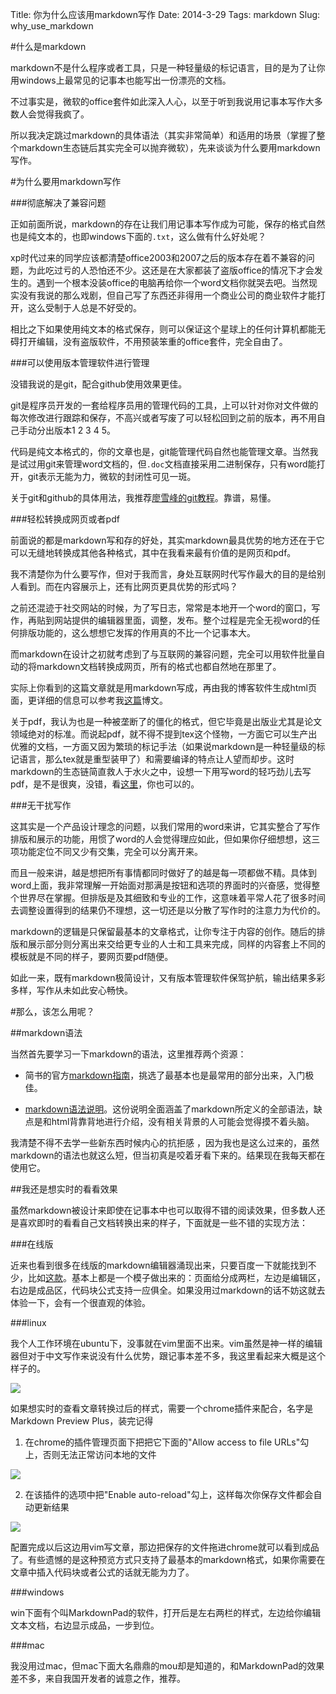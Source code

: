 Title: 你为什么应该用markdown写作
Date: 2014-3-29
Tags: markdown
Slug: why_use_markdown

#什么是markdown

markdown不是什么程序或者工具，只是一种轻量级的标记语言，目的是为了让你用windows上最常见的记事本也能写出一份漂亮的文档。

不过事实是，微软的office套件如此深入人心，以至于听到我说用记事本写作大多数人会觉得我疯了。

所以我决定跳过markdown的具体语法（其实非常简单）和适用的场景（掌握了整个markdown生态链后其实完全可以抛弃微软），先来谈谈为什么要用markdown写作。

#为什么要用markdown写作

###彻底解决了兼容问题

正如前面所说，markdown的存在让我们用记事本写作成为可能，保存的格式自然也是纯文本的，也即windows下面的`.txt`，这么做有什么好处呢？

xp时代过来的同学应该都清楚office2003和2007之后的版本存在着不兼容的问题，为此吃过亏的人恐怕还不少。这还是在大家都装了盗版office的情况下才会发生的。遇到一个根本没装office的电脑再给你一个word文档你就哭去吧。当然现实没有我说的那么戏剧，但自己写了东西还非得用一个商业公司的商业软件才能打开，这么受制于人总是不好受的。

相比之下如果使用纯文本的格式保存，则可以保证这个星球上的任何计算机都能无碍打开编辑，没有盗版软件，不用预装笨重的office套件，完全自由了。

###可以使用版本管理软件进行管理

没错我说的是git，配合github使用效果更佳。

git是程序员开发的一套给程序员用的管理代码的工具，上可以针对你对文件做的每次修改进行跟踪和保存，不高兴或者写废了可以轻松回到之前的版本，再不用自己手动分出版本1 2 3 4 5。

代码是纯文本格式的，你的文章也是，git能管理代码自然也能管理文章。当然我是试过用git来管理word文档的，但`.doc`文档直接采用二进制保存，只有word能打开，git表示无能为力，微软的封闭性可见一斑。

关于git和github的具体用法，我推荐[廖雪峰的git教程](http://www.liaoxuefeng.com/wiki/0013739516305929606dd18361248578c67b8067c8c017b000)。靠谱，易懂。

###轻松转换成网页或者pdf

前面说的都是markdown写和存的好处，其实markdown最具优势的地方还在于它可以无缝地转换成其他各种格式，其中在我看来最有价值的是网页和pdf。

我不清楚你为什么要写作，但对于我而言，身处互联网时代写作最大的目的是给别人看到。而在内容展示上，还有比网页更具优势的形式吗？

之前还混迹于社交网站的时候，为了写日志，常常是本地开一个word的窗口，写作，再贴到网站提供的编辑器里面，调整，发布。整个过程是完全无视word的任何排版功能的，这么想想它发挥的作用真的不比一个记事本大。

而markdown在设计之初就考虑到了与互联网的兼容问题，完全可以用软件批量自动的将markdown文档转换成网页，所有的格式也都自然地在那里了。

实际上你看到的这篇文章就是用markdown写成，再由我的博客软件生成html页面，更详细的信息可以参考我[这篇]({filename}../blog/howtobuildyourblog.md)博文。

关于pdf，我认为也是一种被垄断了的僵化的格式，但它毕竟是出版业尤其是论文领域绝对的标准。而说起pdf，就不得不提到tex这个怪物，一方面它可以生产出优雅的文档，一方面又因为繁琐的标记手法（如果说markdown是一种轻量级的标记语言，那么tex就是重型装甲了）和需要编译的特点让人望而却步。这时markdown的生态链简直救人于水火之中，设想一下用写word的轻巧劲儿去写pdf，是不是很爽，没错，看[这里]({filename}../latex/pandocmarkdown.md)，你也可以的。


###无干扰写作

这其实是一个产品设计理念的问题，以我们常用的word来讲，它其实整合了写作排版和展示的功能，用惯了word的人会觉得理应如此，但如果你仔细想想，这三项功能定位不同又少有交集，完全可以分离开来。

而且一般来讲，越是想把所有事情都同时做好了的越是每一项都做不精。具体到word上面，我非常理解一开始面对那满是按钮和选项的界面时的兴奋感，觉得整个世界尽在掌握。但排版是及其细致和专业的工作，这意味着平常人花了很多时间去调整设置得到的结果仍不理想，这一切还是以分散了写作时的注意力为代价的。

markdown的逻辑是只保留最基本的文章格式，让你专注于内容的创作。随后的排版和展示部分则分离出来交给更专业的人士和工具来完成，同样的内容套上不同的模板就是不同的样子，要网页要pdf随便。

如此一来，既有markdown极简设计，又有版本管理软件保驾护航，输出结果多彩多样，写作从未如此安心畅快。

#那么，该怎么用呢？

##markdown语法

当然首先要学习一下markdown的语法，这里推荐两个资源：

- 简书的官方[markdown指南](http://jianshu.io/p/q81RER)，挑选了最基本也是最常用的部分出来，入门极佳。

- [markdown语法说明](http://wowubuntu.com/markdown/)。这份说明全面涵盖了markdown所定义的全部语法，缺点是和html背靠背地进行介绍，没有相关背景的人可能会觉得摸不着头脑。

我清楚不得不去学一些新东西时候内心的抗拒感 ，因为我也是这么过来的，虽然markdown的语法也就这么短，但当初真是咬着牙看下来的。结果现在我每天都在使用它。

##我还是想实时的看看效果

虽然markdown被设计来即使在记事本中也可以取得不错的阅读效果，但多数人还是喜欢即时的看看自己文档转换出来的样子，下面就是一些不错的实现方法：

###在线版

近来也看到很多在线版的markdown编辑器涌现出来，只要百度一下就能找到不少，比如[这款](https://www.zybuluo.com/mdeditor)。基本上都是一个模子做出来的：页面给分成两栏，左边是编辑区，右边是成品区，代码块公式支持一应俱全。如果没用过markdown的话不妨这就去体验一下，会有一个很直观的体验。

###linux

我个人工作环境在ubuntu下，没事就在vim里面不出来。vim虽然是神一样的编辑器但对于中文写作来说没有什么优势，跟记事本差不多，我这里看起来大概是这个样子的。

![](https://raw.github.com/yangsan/pics-for-blog/master/markdown.png)

如果想实时的查看文章转换过后的样式，需要一个chrome插件来配合，名字是Markdown Preview Plus，装完记得

1. 在chrome的插件管理页面下把把它下面的"Allow access to file URLs"勾上，否则无法正常访问本地的文件

![](https://raw.github.com/yangsan/pics-for-blog/master/markdownpreview.png)

2. 在该插件的选项中把"Enable auto-reload"勾上，这样每次你保存文件都会自动更新结果

![](https://raw.github.com/yangsan/pics-for-blog/master/reload.png)

配置完成以后这边用vim写文章，那边把保存的文件拖进chrome就可以看到成品了。有些遗憾的是这种预览方式只支持了最基本的markdown格式，如果你需要在文章中插入代码块或者公式的话就无能为力了。

###windows

win下面有个叫MarkdownPad的软件，打开后是左右两栏的样式，左边给你编辑文本文档，右边显示成品，一步到位。

###mac

我没用过mac，但mac下面大名鼎鼎的mou却是知道的，和MarkdownPad的效果差不多，来自我国开发者的诚意之作，推荐。
